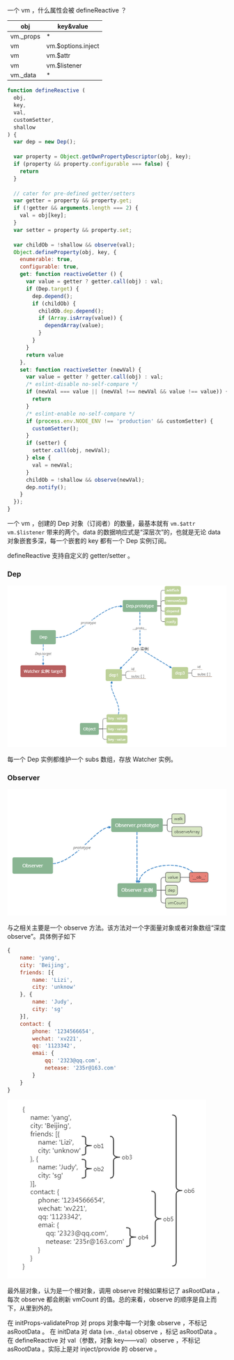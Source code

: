 一个 vm ，什么属性会被 defineReactive ？

| obj | key&value|
|-----|----------|
| vm._props | * |
| vm | vm.$options.inject |
| vm | vm.$attr |
| vm | vm.$listener |
| vm._data | * |

```javascript
function defineReactive (
  obj,
  key,
  val,
  customSetter,
  shallow
) {
  var dep = new Dep();

  var property = Object.getOwnPropertyDescriptor(obj, key);
  if (property && property.configurable === false) {
    return
  }

  // cater for pre-defined getter/setters
  var getter = property && property.get;
  if (!getter && arguments.length === 2) {
    val = obj[key];
  }
  var setter = property && property.set;
  
  var childOb = !shallow && observe(val);
  Object.defineProperty(obj, key, {
    enumerable: true,
    configurable: true,
    get: function reactiveGetter () {
      var value = getter ? getter.call(obj) : val;
      if (Dep.target) {
        dep.depend();
        if (childOb) {
          childOb.dep.depend();
          if (Array.isArray(value)) {
            dependArray(value);
          }
        }
      }
      return value
    },
    set: function reactiveSetter (newVal) {
      var value = getter ? getter.call(obj) : val;
      /* eslint-disable no-self-compare */
      if (newVal === value || (newVal !== newVal && value !== value)) {
        return
      }
      /* eslint-enable no-self-compare */
      if (process.env.NODE_ENV !== 'production' && customSetter) {
        customSetter();
      }
      if (setter) {
        setter.call(obj, newVal);
      } else {
        val = newVal;
      }
      childOb = !shallow && observe(newVal);
      dep.notify();
    }
  });
}
```

一个 vm ，创建的 Dep 对象（订阅者）的数量，最基本就有 `vm.$attr` `vm.$listener` 带来的两个。data 的数据响应式是“深层次”的，也就是无论 data 对象嵌套多深，每一个嵌套的 key 都有一个 Dep 实例订阅。

defineReactive 支持自定义的 getter/setter 。

### Dep

![Dep](./static/Dep.png)

每一个 Dep 实例都维护一个 subs 数组，存放 Watcher 实例。

### Observer

![Observer](./static/Observer.png)

与之相关主要是一个 observe 方法。该方法对一个字面量对象或者对象数组“深度observe”。具体例子如下

```javascript
{
    name: 'yang',
    city: 'Beijing',
    friends: [{
        name: 'Lizi',
        city: 'unknow'
    }, {
        name: 'Judy',
        city: 'sg'
    }],
    contact: {
        phone: '1234566654',
        wechat: 'xv221',
        qq: '1123342',
        emai: {
            qq: '2323@qq.com',
            netease: '235r@163.com'
        }
    }
}
```

![observer-order](./static/observer-order.png)

最外层对象，认为是一个根对象，调用 observe 时候如果标记了 asRootData ，每次 observe 都会刷新 vmCount 的值。总的来看，observe 的顺序是自上而下，从里到外的。

在 initProps-validateProp 对 props 对象中每一个对象 observe ，不标记 asRootData 。
在 initData 对 data (`vm._data`) observe ，标记 asRootData 。
在 defineReactive 对 val（参数，对象 key——val）observe ，不标记 asRootData 。实际上是对 inject/provide 的 observe 。










